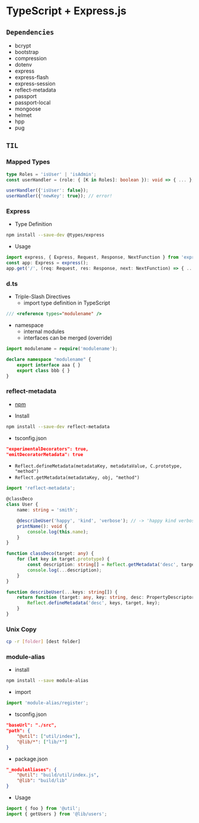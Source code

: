 # TypeScript + Express.js

## `Dependencies`

-   bcrypt
-   bootstrap
-   compression
-   dotenv
-   express
-   express-flash
-   express-session
-   reflect-metadata
-   passport
-   passport-local
-   mongoose
-   helmet
-   hpp
-   pug

## `TIL`

### Mapped Types

```typescript
type Roles = 'isUser' | 'isAdmin';
const userHandler = (role: { [K in Roles]: boolean }): void => { ... };

userHandler({'isUser': false});
userHandler({'newKey': true}); // error!
```

### Express

-   Type Definition

```bash
npm install --save-dev @types/express
```

-   Usage

```TypeScript
import express, { Express, Request, Response, NextFunction } from 'express';
const app: Express = express();
app.get('/', (req: Request, res: Response, next: NextFunction) => { ... });
```

### d.ts

-   Triple-Slash Directives
    -   import type definition in TypeScript

```typescript
/// <reference types="modulename" />
```

-   namespace
    -   internal modules
    -   interfaces can be merged (override)

```typescript
import modulename = require('modulename');

declare namespace "modulename" {
    export interface aaa { }
    export class bbb { }
}
```

### reflect-metadata

-   [npm](https://www.npmjs.com/package/reflect-metadata)

-   Install

```bash
npm install --save-dev reflect-metadata
```

-   tsconfig.json

```json
"experimentalDecorators": true,
"emitDecoratorMetadata": true
```

-   `Reflect.defineMetadata(metadataKey, metadataValue, C.prototype, "method")`
-   `Reflect.getMetadata(metadataKey, obj, "method")`

```TypeScript
import 'reflect-metadata';

@classDeco
class User {
    name: string = 'smith';

    @describeUser('happy', 'kind', 'verbose'); // -> 'happy kind verbose'
    printName(): void {
        console.log(this.name);
    }
}

function classDeco(target: any) {
    for (let key in target.prototype) {
        const description: string[] = Reflect.getMetadata('desc', target.prototype, key) || [];
        console.log(...description);
    }
}

function describeUser(...keys: string[]) {
    return function (target: any, key: string, desc: PropertyDescriptor) {
        Reflect.defineMetadata('desc', keys, target, key);
    }
}
```

### Unix Copy

```bash
cp -r [folder] [dest folder]
```

### module-alias

-   install

```bash
npm install --save module-alias
```

-   import

```typescript
import 'module-alias/register';
```

-   tsconfig.json

```json
"baseUrl": "./src",
"path": {
    "@util": ["util/index"],
    "@lib/*": ["lib/*"]
}
```

-   package.json

```json
"_moduleAliases": {
    "@util": "build/util/index.js",
    "@lib": "build/lib"
}
```

-   Usage

```typescript
import { foo } from '@util';
import { getUsers } from '@lib/users';
```
